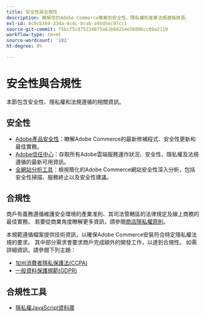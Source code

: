 ```yaml
---
title: 安全性與合規性
description: 瞭解您的Adobe Commerce專案的安全性、隱私權和產業法規遵循資源。
exl-id: 8c8cb369-33da-4c4c-bcab-a95d5ec97cc1
source-git-commit: f5bcf5c875234875a61664214e50806cc6ba2119
workflow-type: tm+mt
source-wordcount: '182'
ht-degree: 0%

---
```


# 安全性與合規性

本節包含安全性、隱私權和法規遵循的相關資訊。

## 安全性

- [Adobe產品安全性](https://helpx.adobe.com/tw/security.html)：瞭解Adobe Commerce的最新修補程式、安全性更新和最佳實務。
- [Adobe信任中心](https://www.adobe.com/trust.html)：存取所有Adobe雲端服務運作狀況、安全性、隱私權及法規遵循的最新可用資訊。
- [全網站分析工具](../tools/site-wide-analysis-tool/dashboard.md)：檢視簡化的Adobe Commerce網站安全性深入分析，包括安全性掃描、服務終止以及安全性建議。

## 合規性

商戶有義務遵循維護安全環境的產業准則、其司法管轄區的法律規定及線上商務的最佳實務。 若要從商業角度瞭解更多資訊，請參閱[商店隱私權原則](https://experienceleague.adobe.com/docs/commerce-admin/start/compliance/privacy/privacy-policy.html?lang=zh-Hant)。

本規範遵循檔案提供技術資訊，以確保Adobe Commerce安裝符合特定隱私權法規的要求。 其中部分需求會要求商戶完成額外的開發工作，以達到合規性。 如需詳細資訊，請參閱下列主題：

- [加州消費者隱私保護法(CCPA)](privacy/ccpa.md)
- [一般資料保護規範(GDPR)](privacy/gdpr.md)

## 合規性工具

- [隱私權JavaScript資料庫](privacy/javascript-library.md)
